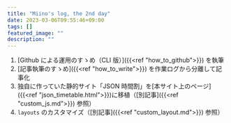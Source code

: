 ```yaml
---
title: "Miino's log, the 2nd day"
date: 2023-03-06T09:55:46+09:00
tags: []
featured_image: ""
description: ""
---
```


1. [Github による運用のすゝめ（CLI 版）]({{<ref "how_to_github">}}) を執筆
2. [記事執筆のすゝめ]({{<ref "how_to_write">}}) を作業ログから分離して記事化
3. 独自に作っていた静的サイト「JSON 時間割」を[本サイト上のページ]({{<ref "json_timetable.html">}})に移植（[別記事]({{<ref "custom_js.md">}}) 参照）
4. `layouts` のカスタマイズ（[別記事]({{<ref "custom_layout.md">}}) 参照）

